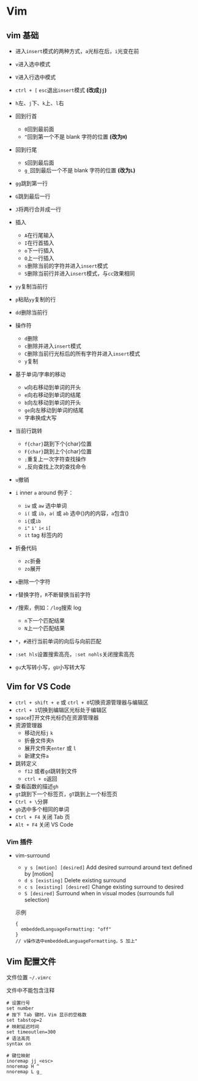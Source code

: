 # Vim

## vim 基础

- 进入`insert`模式的两种方式，`a`光标在后，`i`光变在前
- `v`进入选中模式
- `V`进入行选中模式
- `ctrl + [` `esc`退出`insert`模式 **(改成`jj`)**
- `h`左、`j`下、`k`上、`l`右
- 回到行首
  - `0`回到最前面
  - `^`回到第一个不是 blank 字符的位置 **(改为`H`)**
- 回到行尾
  - `$`回到最后面
  - `g_`回到最后一个不是 blank 字符的位置 **(改为`L`)**
- `gg`跳到第一行
- `G`跳到最后一行
- `J`将两行合并成一行
- 插入
  - `A`在行尾输入
  - `I`在行首插入
  - `o`下一行插入
  - `O`上一行插入
  - `s`删除当前的字符并进入`insert`模式
  - `S`删除当前行并进入`insert`模式，与`cc`效果相同
- `yy`复制当前行
- `p`粘贴`yy`复制的行
- `dd`删除当前行
- 操作符
  - `d`删除
  - `c`删除并进入`insert`模式
  - `C`删除当前行光标后的所有字符并进入`insert`模式
  - `y`复制
- 基于单词/字串的移动
  - `w`向右移动到单词的开头
  - `e`向右移动到单词的结尾
  - `b`向左移动到单词的开头
  - `ge`向左移动到单词的结尾
  - 字串换成大写
- 当前行跳转
  - `f{char}`跳到下个{char}位置
  - `F{char}`跳到上个{char}位置
  - `;`重复上一次字符查找操作
  - `,`反向查找上次的查找命令
- `u`撤销
- `i` inner `a` around 例子：
  - `iw` 或 `aw` 选中单词
  - `i(` 或 `ib`，`a(` 或 `ab` 选中()内的内容，`a`包含()
  - `i{`或`ib`
  - `i"` `i'` `i<` `i[`
  - `it` tag 标签内的
- 折叠代码
  - `zc`折叠
  - `zo`展开
- `x`删除一个字符
- `r`替换字符，`R`不断替换当前字符
- `/`搜索，例如：`/log`搜索 log

  - `n`下一个匹配结果
  - `N`上一个匹配结果

- `*`，`#`进行当前单词的向后与向前匹配
- `:set hls`设置搜索高亮，`:set nohls`关闭搜索高亮
- `gu`大写转小写，`gU`小写转大写

## Vim for VS Code

- `ctrl + shift + e` 或 `ctrl + 0`切换资源管理器与编辑区
- `ctrl + 1`切换到编辑区光标处于编辑区
- `space`打开文件光标仍在资源管理器
- 资源管理器
  - 移动光标`j` `k`
  - 折叠文件夹`h`
  - 展开文件夹`enter` 或 `l`
  - 新建文件`a`
- 跳转定义
  - `f12` 或者`gd`跳转到文件
  - `ctrl + o`返回
- 查看函数的描述`gh`
- `gt`跳到下一个标签页，`gT`跳到上一个标签页
- `Ctrl + \`分屏
- `gb`选中多个相同的单词
- `Ctrl + F4` 关闭 Tab 页
- `Alt + F4` 关闭 VS Code

### Vim 插件

- vim-surround

  - `y s [motion] [desired]` Add desired surround around text defined by [motion]
  - `d s [existing]` Delete existing surround
  - `c s [existing] [desired]` Change existing surround to desired
  - `S [desired]` Surround when in visual modes (surrounds full selection)

  示例

  ```
  {
    embeddedLanguageFormatting: "off"
  }
  // v操作选中embeddedLanguageFormatting，S 加上"
  ```

## Vim 配置文件

文件位置 `~/.vimrc`

文件中不能包含注释

```
# 设置行号
set number
# 按下 Tab 键时，Vim 显示的空格数
set tabstop=2
# 映射延迟时间
set timeoutlen=300
# 语法高亮
syntax on

# 键位映射
inoremap jj <esc>
nnoremap H ^
nnoremap L g_
```
